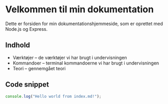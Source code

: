 # Velkommen til min dokumentation

Dette er forsiden for min dokumentationshjemmeside, som er oprettet med Node.js og Express.

## Indhold

- Værktøjer – de værktøjer vi har brugt i undervisningen
- Kommandoer – terminal kommandoerne vi har brugt i undervisningen
- Teori – gennemgået teori

## Code snippet
```javascript
console.log("Hello world from index.md!");
```
